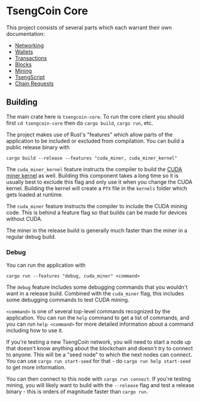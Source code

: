 # TsengCoin Core

This project consists of several parts which each warrant their own documentation:

- [Networking](./docs/Networking.md)
- [Wallets](./docs/Wallets.md)
- [Transactions](./docs/Transactions.md)
- [Blocks](./docs/Blocks.md)
- [Mining](./docs/Mining.md)
- [TsengScript](./docs/TsengScript.md)
- [Chain Requests](./docs/Chain-Requests.md)

## Building

The main crate here is `tsengcoin-core`. To run the core client you should first `cd tsengcoin-core` then do `cargo build`, `cargo run`, etc.

The project makes use of Rust's "features" which allow parts of the application to be included or excluded from compilation. You can build a public release binary with

```
cargo build --release --features "cuda_miner, cuda_miner_kernel"
```

The `cuda_miner_kernel` feature instructs the compiler to build the [CUDA miner kernel](../cuda-miner/README.md) as well. Building this component takes a long time so it is usually best to exclude this flag and only use it when you change the CUDA kernel. Building the kernel will create a `PTX` file in the `kernels` folder which gets loaded at runtime.

The `cuda_miner` feature instructs the compiler to include the CUDA mining code. This is behind a feature flag so that builds can be made for devices without CUDA.

The miner in the release build is generally much faster than the miner in a regular debug build.

### Debug

You can run the application with

```
cargo run --features "debug, cuda_miner" <command>
```

The `debug` feature includes some debugging commands that you wouldn't want in a release build. Combined with the `cuda_miner` flag, this includes some debugging commands to test CUDA mining.

`<command>` is one of several top-level commands recognized by the application. You can run the `help` command to get a list of commands, and you can run `help <command>` for more detailed information about a command including how to use it.

If you're testing a new TsengCoin network, you will need to start a node up that doesn't know anything about the blockchain and doesn't try to connect to anyone. This will be a "seed node" to which the next nodes can connect. You can use `cargo run start-seed` for that - do `cargo run help start-seed` to get more information.

You can then connect to this node with `cargo run connect`. If you're testing mining, you will likely want to build with the `--release` flag and test a release binary - this is orders of magnitude faster than `cargo run`.
